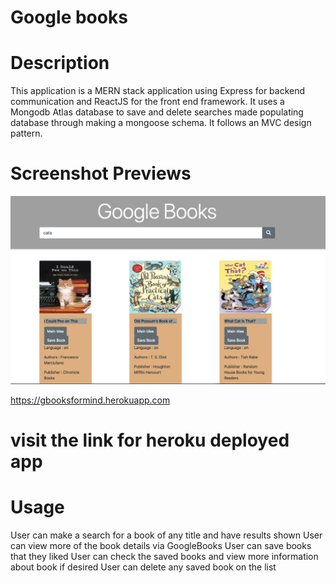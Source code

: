 # Google books

# Description
This application is a MERN stack application using Express for backend communication and ReactJS for the front end framework. It uses a Mongodb Atlas database to save and delete searches made populating database through making a mongoose schema. It follows an MVC design pattern.

# Screenshot Previews
![](Assets/Screen%20Shot%202020-11-07%20at%201.46.04%20AM.png)

https://gbooksformind.herokuapp.com
# visit the link for heroku deployed app

# Usage
User can make a search for a book of any title and have results shown
User can view more of the book details via GoogleBooks
User can save books that they liked
User can check the saved books and view more information about book if desired
User can delete any saved book on the list

